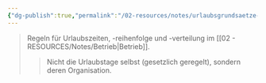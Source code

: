 ```yaml
---
{"dg-publish":true,"permalink":"/02-resources/notes/urlaubsgrundsaetze-e/","tags":["betriebsrat/mitbestimmung","urlaub"],"noteIcon":"","updated":"2025-08-28T17:46:00.000+02:00"}
---
```


>Regeln für Urlaubszeiten, -reihenfolge und -verteilung im [[02 - RESOURCES/Notes/Betrieb\|Betrieb]].
>>Nicht die Urlaubstage selbst (gesetzlich geregelt), sondern deren Organisation.